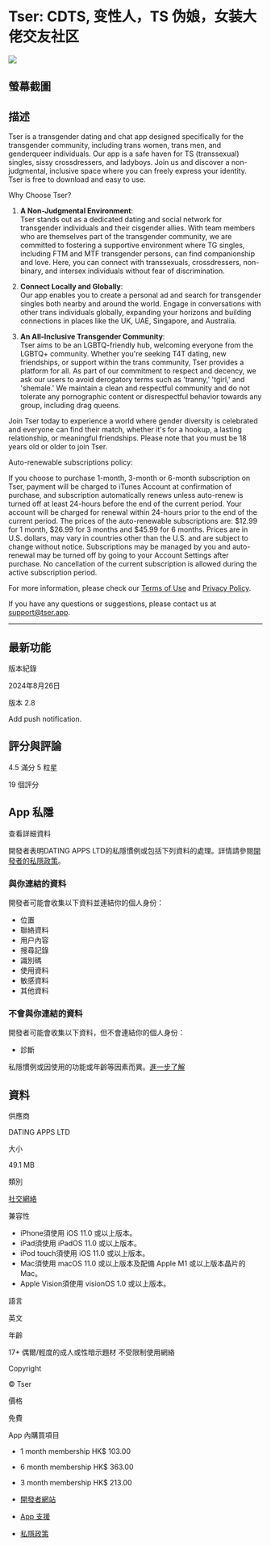 # Tser: CDTS, 变性人，TS 伪娘，女装大佬交友社区

![](/assets/artwork/1x1-42817eea7ade52607a760cbee00d1495.gif)

## 螢幕截圖

## 描述

Tser is a transgender dating and chat app designed specifically for the transgender community, including trans women, trans men, and genderqueer individuals. Our app is a safe haven for TS (transsexual) singles, sissy crossdressers, and ladyboys. Join us and discover a non-judgmental, inclusive space where you can freely express your identity. Tser is free to download and easy to use.

Why Choose Tser?

1. **A Non-Judgmental Environment**:  
   Tser stands out as a dedicated dating and social network for transgender individuals and their cisgender allies. With team members who are themselves part of the transgender community, we are committed to fostering a supportive environment where TG singles, including FTM and MTF transgender persons, can find companionship and love. Here, you can connect with transsexuals, crossdressers, non-binary, and intersex individuals without fear of discrimination.

2. **Connect Locally and Globally**:  
   Our app enables you to create a personal ad and search for transgender singles both nearby and around the world. Engage in conversations with other trans individuals globally, expanding your horizons and building connections in places like the UK, UAE, Singapore, and Australia.

3. **An All-Inclusive Transgender Community**:  
   Tser aims to be an LGBTQ-friendly hub, welcoming everyone from the LGBTQ+ community. Whether you're seeking T4T dating, new friendships, or support within the trans community, Tser provides a platform for all. As part of our commitment to respect and decency, we ask our users to avoid derogatory terms such as 'tranny,' 'tgirl,' and 'shemale.' We maintain a clean and respectful community and do not tolerate any pornographic content or disrespectful behavior towards any group, including drag queens.

Join Tser today to experience a world where gender diversity is celebrated and everyone can find their match, whether it's for a hookup, a lasting relationship, or meaningful friendships. Please note that you must be 18 years old or older to join Tser.

Auto-renewable subscriptions policy:

If you choose to purchase 1-month, 3-month or 6-month subscription on Tser, payment will be charged to iTunes Account at confirmation of purchase, and subscription automatically renews unless auto-renew is turned off at least 24-hours before the end of the current period. Your account will be charged for renewal within 24-hours prior to the end of the current period. The prices of the auto-renewable subscriptions are: $12.99 for 1 month, $26.99 for 3 months and $45.99 for 6 months. Prices are in U.S. dollars, may vary in countries other than the U.S. and are subject to change without notice. Subscriptions may be managed by you and auto-renewal may be turned off by going to your Account Settings after purchase. No cancellation of the current subscription is allowed during the active subscription period.

For more information, please check our [Terms of Use](https://tser.app/terms.html) and [Privacy Policy](https://tser.app/privacy.html).

If you have any questions or suggestions, please contact us at [support@tser.app](mailto:support@tser.app).

---

## 最新功能

版本紀錄

2024年8月26日

版本 2.8

Add push notification.

## 評分與評論

4.5 滿分 5 粒星

19 個評分

## App 私隱

查看詳細資料

開發者表明DATING APPS LTD的私隱慣例或包括下列資料的處理。詳情請參閱[開發者的私隱政策](https://tser.app/privacy.html)。

### 與你連結的資料

開發者可能會收集以下資料並連結你的個人身份：

- 位置
- 聯絡資料
- 用户內容
- 搜尋記錄
- 識別碼
- 使用資料
- 敏感資料
- 其他資料

### 不會與你連結的資料

開發者可能會收集以下資料，但不會連結你的個人身份：

- 診斷

私隱慣例或因使用的功能或年齡等因素而異。[進一步了解](https://apps.apple.com/story/id1538632801)

## 資料

供應商

DATING APPS LTD

大小

49.1 MB

類別

[社交網絡](https://itunes.apple.com/hk/genre/id6005)

兼容性

- iPhone須使用 iOS 11.0 或以上版本。
- iPad須使用 iPadOS 11.0 或以上版本。
- iPod touch須使用 iOS 11.0 或以上版本。
- Mac須使用 macOS 11.0 或以上版本及配備 Apple M1 或以上版本晶片的 Mac。
- Apple Vision須使用 visionOS 1.0 或以上版本。

語言

英文

年齡

17+ 偶爾/輕度的成人或性暗示題材 不受限制使用網絡

Copyright

© Tser

價格

免費

App 內購買項目

- 1 month membership HK$ 103.00
- 6 month membership HK$ 363.00
- 3 month membership HK$ 213.00

- [開發者網站](https://www.tser.app)
- [App 支援](https://www.tser.app/contact.html)
- [私隱政策](https://tser.app/privacy.html)
<!-- tcd_original_link https://apps.apple.com/hk/app/tser-cdts-%E5%8F%98%E6%80%A7%E4%BA%BA-ts-%E4%BC%AA%E5%A8%98-%E5%A5%B3%E8%A3%85%E5%A4%A7%E4%BD%AC%E4%BA%A4%E5%8F%8B%E7%A4%BE%E5%8C%BA/id1436679914 -->
